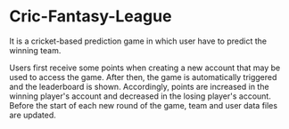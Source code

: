# Cric-Fantasy-League
It is a cricket-based prediction game in which user have to predict the winning team.

Users first receive some points when creating a new account that may be used to access the game.
After then, the game is automatically triggered and the leaderboard is shown.
Accordingly, points are increased in the winning player's account and decreased in the losing player's account.
Before the start of each new round of the game, team and user data files are updated.
